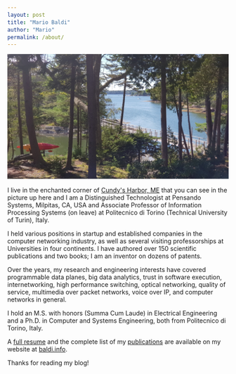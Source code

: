 ```yaml
---
layout: post
title: "Mario Baldi"
author: "Mario"
permalink: /about/
---
```


[![View from the window of my home](/assets/ViewFromHome_small.jpg)](/assets/20190905_141336.jpg)

I live in the enchanted corner of [Cundy's Harbor, ME](https://www.google.com/maps/place/Cundys+Harbor,+Harpswell,+ME+04079/@43.7970254,-69.9106121,14z/data=!3m1!4b1!4m5!3m4!1s0x4cad80cec004b13f:0xdb688250785b0874!8m2!3d43.7970272!4d-69.8931025)
that you can see in the picture up here and I am a Distinguished Technologist at Pensando Systems, Milpitas, CA, USA and Associate Professor of Information Processing Systems (on leave) at Politecnico di Torino (Technical University of Turin), Italy.

I held various positions in startup and established companies in the computer networking industry, as well as several visiting professorships at Universities in four continents. I have authored over 150 scientific publications and two books; I am an inventor on dozens of patents. 

Over the years, my research and engineering interests have covered programmable data planes, big data analytics, trust in software execution, internetworking, high performance switching, optical networking, quality of service, multimedia over packet networks, voice over IP, and computer networks in general.

I hold an M.S. with honors (Summa Cum Laude) in Electrical Engineering and a Ph.D. in Computer and Systems Engineering, both from Politecnico di Torino, Italy.

A [full resume](http://resume.baldi.info/) and the complete list of my [publications](http://pubs.baldi.info/) are available on my website at [baldi.info](http://baldi.info).

Thanks for reading my blog!

